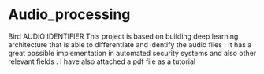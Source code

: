 # Audio_processing
Bird AUDIO IDENTIFIER
This project is based on building deep learning architecture that is able to differentiate and identify the audio files . It has a great possible implementation in automated security systems and also other relevant fields . I have also attached a pdf file as a tutorial 
